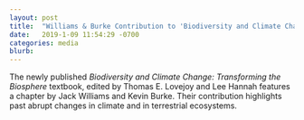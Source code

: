 ```yaml
---
layout: post
title:  "Williams & Burke Contribution to 'Biodiversity and Climate Change'"
date:   2019-1-09 11:54:29 -0700
categories: media
blurb:
---
```

The newly published *Biodiversity and Climate Change: Transforming the Biosphere* textbook, edited by Thomas E. Lovejoy and Lee Hannah features a chapter by Jack Williams and Kevin Burke. Their contribution highlights past abrupt changes in climate and in terrestrial ecosystems.
